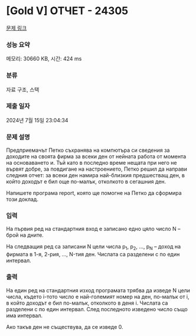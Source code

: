 # [Gold V] ОТЧЕТ - 24305 

[문제 링크](https://www.acmicpc.net/problem/24305) 

### 성능 요약

메모리: 30660 KB, 시간: 424 ms

### 분류

자료 구조, 스택

### 제출 일자

2024년 7월 15일 23:04:34

### 문제 설명

<p>Предприемачът Петко съхранява на компютъра си сведения за доходите на своята фирма за всеки ден от нейната работа от момента на основаването и. Тъй като в последно време нещата при него не вървят добре, за повдигане на настроението, Петко решил да направи следния отчет: за всеки ден намира най-близкия предшестващ ден, в който доходът е бил още по-малък, отколкото в сегашния ден.</p>

<p>Напишете програма report, която ще помогне на Петко да сформира този доклад.</p>

### 입력 

 <p>На първия ред на стандартния вход е записано едно цяло число N – брой на дните.</p>

<p>На следващия ред са записани N цели числа p<sub>1</sub>, p<sub>2</sub>, ..., p<sub>N</sub> – доход на фирмата в 1-я, 2-рия, ..., N-тия ден. Числата са разделени с по един интервал.</p>

### 출력 

 <p>На един ред на стандартния изход програмата трябва да изведе N цели числа, където i-тото число е най-големият номер на ден, по-малък от i, в който доходът е бил по-малък, отколкото в деня i. Числата са разделени с по един интервал. След последното изведено число също има интервал.</p>

<p>Ако такъв ден не съществува, да се изведе 0.</p>


